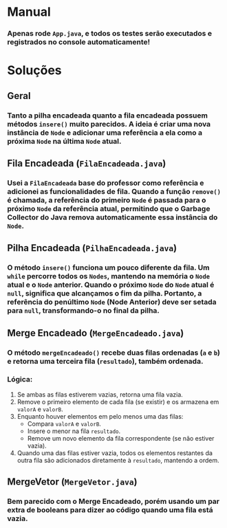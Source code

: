 # Manual  
### Apenas rode `App.java`, e todos os testes serão executados e registrados no console automaticamente!  

# Soluções  
## Geral  
### Tanto a pilha encadeada quanto a fila encadeada possuem métodos `insere()` muito parecidos. A ideia é criar uma nova instância de `Node` e adicionar uma referência a ela como a próxima `Node` na última `Node` atual.  

## Fila Encadeada (`FilaEncadeada.java`)  
### Usei a `FilaEncadeada` base do professor como referência e adicionei as funcionalidades de fila. Quando a função `remove()` é chamada, a referência do primeiro `Node` é passada para o próximo `Node` da referência atual, permitindo que o Garbage Collector do Java remova automaticamente essa instância do `Node`.  

## Pilha Encadeada (`PilhaEncadeada.java`)  
### O método `insere()` funciona um pouco diferente da fila. Um `while` percorre todos os `Nodes`, mantendo na memória o `Node` atual e o `Node` anterior. Quando o próximo `Node` do `Node` atual é `null`, significa que alcançamos o fim da pilha. Portanto, a referência do penúltimo `Node` (Node Anterior) deve ser setada para `null`, transformando-o no final da pilha.  

## Merge Encadeado (`MergeEncadeado.java`)  
### O método `mergeEncadeado()` recebe duas filas ordenadas (`a` e `b`) e retorna uma terceira fila (`resultado`), também ordenada.  

### Lógica:  
1. Se ambas as filas estiverem vazias, retorna uma fila vazia.  
2. Remove o primeiro elemento de cada fila (se existir) e os armazena em `valorA` e `valorB`.  
3. Enquanto houver elementos em pelo menos uma das filas:  
   - Compara `valorA` e `valorB`.  
   - Insere o menor na fila `resultado`.  
   - Remove um novo elemento da fila correspondente (se não estiver vazia).  
4. Quando uma das filas estiver vazia, todos os elementos restantes da outra fila são adicionados diretamente à `resultado`, mantendo a ordem.

## MergeVetor (`MergeVetor.java`)
### Bem parecido com o Merge Encadeado, porém usando um par extra de booleans para dizer ao código quando uma fila está vazia.
